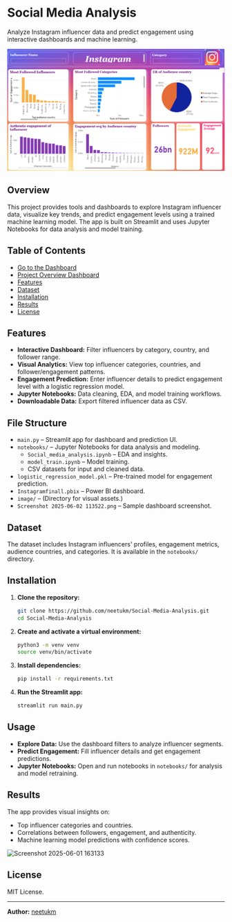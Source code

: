 
# Social Media Analysis

Analyze Instagram influencer data and predict engagement using interactive dashboards and machine learning.

![Dashboard Screenshot](./Screenshot%202025-06-02%20113522.png)

## Overview

This project provides tools and dashboards to explore Instagram influencer data, visualize key trends, and predict engagement levels using a trained machine learning model. The app is built on Streamlit and uses Jupyter Notebooks for data analysis and model training.


## Table of Contents
- [Go to the Dashboard](https://social-media-analysis1.streamlit.app/)
-  [Project Overview Dashboard](https://social-media-analysis1.streamlit.app/)
- [Features](#features)
- [Dataset](#dataset)
- [Installation](#installation)
- [Results](http://localhost:8502/)
- [License](#license)
## Features

- **Interactive Dashboard:** Filter influencers by category, country, and follower range.
- **Visual Analytics:** View top influencer categories, countries, and follower/engagement patterns.
- **Engagement Prediction:** Enter influencer details to predict engagement level with a logistic regression model.
- **Jupyter Notebooks:** Data cleaning, EDA, and model training workflows.
- **Downloadable Data:** Export filtered influencer data as CSV.

## File Structure

- `main.py` – Streamlit app for dashboard and prediction UI.
- `notebooks/` – Jupyter Notebooks for data analysis and modeling.
  - `Social_media_analysis.ipynb` – EDA and insights.
  - `model_train.ipynb` – Model training.
  - CSV datasets for input and cleaned data.
- `logistic_regression_model.pkl` – Pre-trained model for engagement prediction.
- `Instagramfinall.pbix` – Power BI dashboard.
- `image/` – (Directory for visual assets.)
- `Screenshot 2025-06-02 113522.png` – Sample dashboard screenshot.

## Dataset
The dataset includes Instagram influencers' profiles, engagement metrics, audience countries, and categories. It is available in the `notebooks/` directory.

## Installation

1. **Clone the repository:**
    ```bash
    git clone https://github.com/neetukm/Social-Media-Analysis.git
    cd Social-Media-Analysis
    ```

2. **Create and activate a virtual environment:**
    ```bash
    python3 -m venv venv
    source venv/bin/activate
    ```

3. **Install dependencies:**
    ```bash
    pip install -r requirements.txt
    ```

4. **Run the Streamlit app:**
    ```bash
    streamlit run main.py
    ```

## Usage

- **Explore Data:** Use the dashboard filters to analyze influencer segments.
- **Predict Engagement:** Fill influencer details and get engagement predictions.
- **Jupyter Notebooks:** Open and run notebooks in `notebooks/` for analysis and model retraining.

## Results

The app provides visual insights on:
- Top influencer categories and countries.
- Correlations between followers, engagement, and authenticity.
- Machine learning model predictions with confidence scores.


![Screenshot 2025-06-01 163133](https://github.com/user-attachments/assets/9371bfd7-686b-4c86-97fa-87c928be18f7)


## License

MIT License.

---

**Author:** [neetukm](https://github.com/neetukm)

